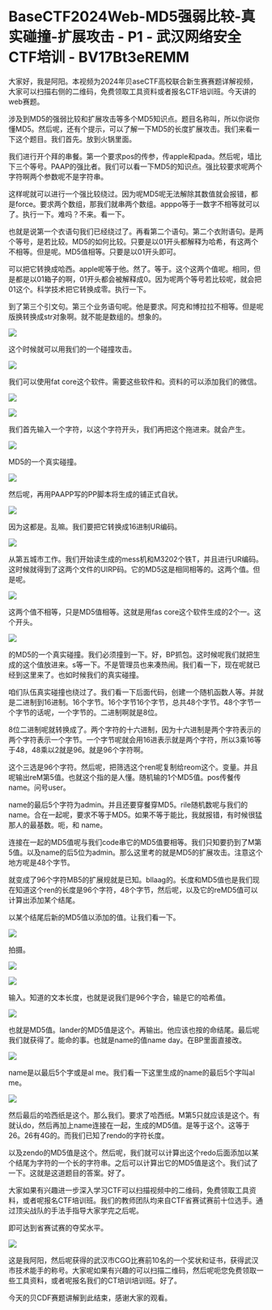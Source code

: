 # BaseCTF2024Web-MD5强弱比较-真实碰撞-扩展攻击 - P1 - 武汉网络安全CTF培训 - BV17Bt3eREMM

大家好，我是阿阳。本视频为2024年贝aseCTF高校联合新生赛赛题详解视频，大家可以扫描右侧的二维码，免费领取工具资料或者报名CTF培训班。今天讲的web赛题。

涉及到MD5的强弱比较和扩展攻击等多个MD5知识点。题目名称叫，所以你说你懂MD5。然后呢，还有个提示，可以了解一下MD5的长度扩展攻击。我们来看一下这个题目。我们首先。放到火锅里面。

我们进行开个拜的串餐。第一个要求pos的传参，传apple和pada。然后呢，墙比下三个等号。PAAP的强比者。我们可以看一下MD5的知识点。强比较要求呢两个字符啊两个参数呢不是字符串。

这样呢就可以进行一个强比较绕过。因为呢MD5呢无法解除其数值就会报错，都是force。要求两个数组，那我们就串两个数组。apppo等于一数字不相等就可以了。执行一下。难吗？不来。看一下。

也就是说第一个衣语句我们已经绕过了。再看第二个语句。第二个衣附语句。是两个等号，是若比较。MD5的如何比较。只要是以01开头都解释为哈希，有这两个不相等。但是呢。MD5值相等。只要是以01开头即可。

可以把它转换成哈西。apple呢等于他。然了。等于。这个这两个值呢。相同，但是都是以01箱子的啊，01开头都会被解释成0。因为呢两个等号若比较呢，就会把01这个。科学技术把它转换成零。执行一下。

到了第三个引文句。第三个业务语句呢。他是要求。阿克和博拉拉不相等。但是呢版换转换成str对象啊。就不能是数组的。想象的。



![](img/c943d0972710d6ca651f08267ba3d591_1.png)

这个时候就可以用我们的一个碰撞攻击。

![](img/c943d0972710d6ca651f08267ba3d591_3.png)

我们可以使用fat core这个软件。需要这些软件和。资料的可以添加我们的微信。

![](img/c943d0972710d6ca651f08267ba3d591_5.png)

![](img/c943d0972710d6ca651f08267ba3d591_6.png)

我们首先输入一个字符，以这个字符开头，我们再把这个拖进来。就会产生。

![](img/c943d0972710d6ca651f08267ba3d591_8.png)

MD5的一个真实碰撞。

![](img/c943d0972710d6ca651f08267ba3d591_10.png)

然后呢，再用PAAPP写的PP脚本将生成的铺正式自状。

![](img/c943d0972710d6ca651f08267ba3d591_12.png)

因为这都是。乱嘛。我们要把它转换成16进制UR编码。

![](img/c943d0972710d6ca651f08267ba3d591_14.png)

从第五城市工作。我们开始读生成的mess机和M3202个铁T，并且进行UR编码。这时候就得到了这两个文件的UIRP码。它的MD5这是相同相等的。这两个值。但是呢。



![](img/c943d0972710d6ca651f08267ba3d591_16.png)

这两个值不相等，只是MD5值相等。这就是用fas core这个软件生成的2个一。这个开头。

![](img/c943d0972710d6ca651f08267ba3d591_18.png)

的MD5的一个真实碰撞。我们必须撞到一下。好，BP抓包。这时候呢我们就把生成的这个值放进来。s等一下。不是管理员也来凑热闹。我们看一下，现在呢就已经到这里来了。也如时候我们的真实碰撞。

咱们队伍真实碰撞也绕过了。我们看一下后面代码，创建一个随机函数人等。并就是二进制到16进制。16个字节。16个字节16个字节，总共48个字节。48个字节一个字节的话呢，一个字节的。二进制啊就是8位。

8位二进制呢就转换成了。两个字符的十六进制，因为十六进制是两个字符表示的两个字符表示一个字节。一个字节呢就会用16进表示就是两个字符，所以3乘16等于48，48乘以2就是96。就是96个字符啊。

这个三选是96个字符。然后呢，把筛选这个ren呢复制给reom这个。变量。并且呢输出reM第5值。也就这个指的是人懂。随机输的1个MD5值。pos传餐传 name。问号user。

name的最后5个字符为admin。并且还要穿餐穿MD5。rile随机数呢与我们的name。合在一起呢，要求不等于MD5。如果不等于能比，我就报错，有时候很猛那人的最基数。呃，和 name。

连接在一起的MD5值呢与我们code串它的MD5值要相等。我们只知要扔到了M第5值。以及name的后5位为admin。那么这里考的就是MD5的扩展攻击。注意这个地方呢是48个字节。

就变成了96个字符MB5的扩展规就是已知。bllaag的。长度和MD5值也是我们现在知道这个ren的长度是96个字符，48个字节，然后呢，以及它的reMD5值可以计算出添加某个结尾。

以某个结尾后新的MD5值以添加的值。让我们看一下。

![](img/c943d0972710d6ca651f08267ba3d591_20.png)

拍摄。

![](img/c943d0972710d6ca651f08267ba3d591_22.png)

![](img/c943d0972710d6ca651f08267ba3d591_23.png)

输入。知道的文本长度，也就是说我们是96个字合，输是它的哈希值。

![](img/c943d0972710d6ca651f08267ba3d591_25.png)

也就是MD5值。lander的MD5值是这个。再输出。他应该也按的命结尾。最后呢我们就获得了。能命的事。也就是name的值name day。在BP里面直接改。



![](img/c943d0972710d6ca651f08267ba3d591_27.png)

name是以最后5个字或是al me。我们看一下这里生成的name的最后5个字叫al me。

![](img/c943d0972710d6ca651f08267ba3d591_29.png)

然后最后的哈西纸是这个。那么我们。要求了哈西纸。M第5只就应该是这个。有就认do，然后再加上name连接在一起，生成的MD5值。是等于这个。这等于26。26有4G的。而我们已知了rendo的字符长度。

以及zendo的MD5值是这个。然后呢，我们就可以计算出这个redo后面添加以某个结尾为字符的一个长的字符串。之后可以计算出它的MD5值是这个。我们试了一下。这就是这道题目的答案。好了。

大家如果有兴趣进一步深入学习CTF可以扫描视频中的二维码，免费领取工具资料，或者呢报名CTF培训班。我们的教师团队均来自CTF省赛试赛前十位选手。通过顶尖战队的手法手指导大家学完之后呢。

即可达到省赛试赛的夺奖水平。

![](img/c943d0972710d6ca651f08267ba3d591_31.png)

这是我阿阳，然后呢获得的武汉市CGO比赛前10名的一个奖状和证书，获得武汉市技术能手的称号。大家呢如果有兴趣的可以扫描二维码，然后呢呃您免费领取一些工具资料，或者呢报名我们的CT培训培训班。好了。

今天的贝CDF赛题讲解到此结束，感谢大家的观看。